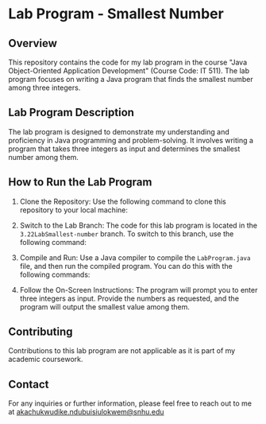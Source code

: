 # Lab Program - Smallest Number

## Overview

This repository contains the code for my lab program in the course "Java Object-Oriented Application Development" (Course Code: IT 511). The lab program focuses on writing a Java program that finds the smallest number among three integers.

## Lab Program Description

The lab program is designed to demonstrate my understanding and proficiency in Java programming and problem-solving. It involves writing a program that takes three integers as input and determines the smallest number among them.

## How to Run the Lab Program

1. Clone the Repository: Use the following command to clone this repository to your local machine:

2. Switch to the Lab Branch: The code for this lab program is located in the `3.22LabSmallest-number` branch. To switch to this branch, use the following command:
  
3. Compile and Run: Use a Java compiler to compile the `LabProgram.java` file, and then run the compiled program. You can do this with the following commands:

4. Follow the On-Screen Instructions: The program will prompt you to enter three integers as input. Provide the numbers as requested, and the program will output the smallest value among them.

## Contributing

Contributions to this lab program are not applicable as it is part of my academic coursework.

## Contact

For any inquiries or further information, please feel free to reach out to me at akachukwudike.ndubuisiulokwem@snhu.edu
